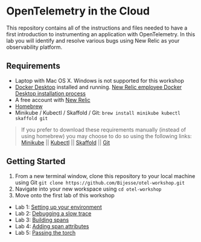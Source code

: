 # OpenTelemetry in the Cloud

This repository contains all of the instructions and files needed to have a first introduction to instrumenting an application with OpenTelemetry. In this lab you will identify and resolve various bugs using New Relic as your observability platform.

## Requirements

* Laptop with Mac OS X. Windows is not supported for this workshop
* [Docker Desktop](https://www.docker.com/products/docker-desktop/) installed and running. [New Relic employee Docker Desktop installation process](https://newrelic.atlassian.net/wiki/spaces/TB/blog/2022/01/28/2397307824/Docker+Hub+SSO+Is+Live)
* A free account with [New Relic](https://newrelic.com)
* [Homebrew](https://brew.sh/)
* Minikube / Kubectl / Skaffold / Git: `brew install minikube kubectl skaffold git`

> If you prefer to download these requirements manually (instead of using homebrew) you may choose to do so using the following links: [Minikube](https://minikube.sigs.k8s.io/docs/start/) || [Kubectl](https://kubernetes.io/docs/tasks/tools/) || [Skaffold](https://skaffold.dev/) || [Git](https://github.com/git-guides/install-git)


## Getting Started

1. From a new terminal window, clone this repository to your local machine using Git `git clone https://github.com/Bijesse/otel-workshop.git`
2. Navigate into your new workspace using `cd otel-workshop`
3. Move onto the first lab of this workshop

* Lab 1: [Setting up your environment](lab_1-Setting_up_environment.md)
* Lab 2: [Debugging a slow trace](lab_2-Debugging-a-slow-trace.md)
* Lab 3: [Building spans](lab_3-Building-Spans.md)
* Lab 4: [Adding span attributes](lab_4-Span-Attributes.md) 
* Lab 5: [Passing the torch](lab_5-passing-the-torch.md) 
